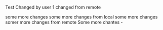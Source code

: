 Test
Changed by user 1
changed from remote

some more changes
some more changes from local
some more changes
somer more changes from remote
Some more chantes - 
